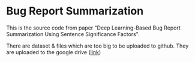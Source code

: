 # Bug Report Summarization

This is the source code from paper "Deep Learning-Based Bug Report Summarization Using Sentence Significance Factors".

There are dataset & files which are too big to be uploaded to github.
They are uploaded to the google drive 
([link](https://drive.google.com/file/d/1STAlOeDj2z4X-mk5M1sW8SK4PGi_5uto/view?usp=sharing))
